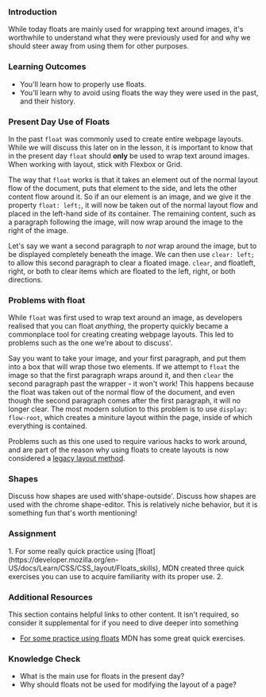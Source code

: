 ### Introduction
While today floats are mainly used for wrapping text around images, it's worthwhile to understand what they were previously used for and why we should steer away from using them for other purposes.

### Learning Outcomes
* You'll learn how to properly use floats. 
* You'll learn why to avoid using floats the way they were used in the past, and their history.

### Present Day Use of Floats
In the past `float` was commonly used to create entire webpage layouts. While we will discuss this later on in the lesson, it is important to know that in the present day `float` should **only** be used to wrap text around images. When working with layout, stick with Flexbox or Grid.

The way that `float` works is that it takes an element out of the normal layout flow of the document, puts that element to the side, and lets the other content flow around it. So if an our element is an image, and we give it the property `float: left;`, it will now be taken out of the normal layout flow and placed in the left-hand side of its container. The remaining content, such as a paragraph following the image, will now wrap around the image to the right of the image. 

Let's say we want a second paragraph to *not* wrap around the image, but to be displayed completely beneath the image. We can then use `clear: left;` to allow this second paragraph to clear a floated image. `clear`, and floatleft, right, or both to clear items which are floated to the left, right, or both directions.

### Problems with float
While `float` was first used to wrap text around an image, as developers realised that you can float *anything*, the property quickly became a commonplace tool for creating creating webpage layouts. This led to problems such as the one we're about to discuss'.

Say you want to take your image, and your first paragraph, and put them into a box that will wrap those two elements. If we attempt to `float` the image so that the first paragraph wraps around it, and then `clear` the second paragraph past the wrapper - it won't work! This happens because the float was taken out of the normal flow of the document, and even though the second paragraph comes after the first paragraph, it will no longer clear. The most modern solution to this problem is to use `display: flow-root`, which creates a miniture layout within the page, inside of which everything is contained.

Problems such as this one used to require various hacks to work around, and are part of the reason why using floats to create layouts is now considered a [legacy layout method](https://developer.mozilla.org/en-US/docs/Learn/CSS/CSS_layout/Legacy_Layout_Methods).

### Shapes
Discuss how shapes are used with'shape-outside'.
Discuss how shapes are used with the chrome shape-editor. 
This is relatively niche behavior, but it is something fun that's worth mentioning!

### Assignment
<div class="lesson-content__panel" markdown="1">
1. For some really quick practice using [float](https://developer.mozilla.org/en-US/docs/Learn/CSS/CSS_layout/Floats_skills), MDN created three quick exercises you can use to acquire familiarity with its proper use.
2. 
</div>

### Additional Resources
This section contains helpful links to other content. It isn't required, so consider it supplemental for if you need to dive deeper into something
* [For some practice using floats](https://developer.mozilla.org/en-US/docs/Learn/CSS/CSS_layout/Floats_skills) MDN has some great quick exercises.

### Knowledge Check
* What is the main use for floats in the present day?
* Why should floats not be used for modifying the layout of a page?